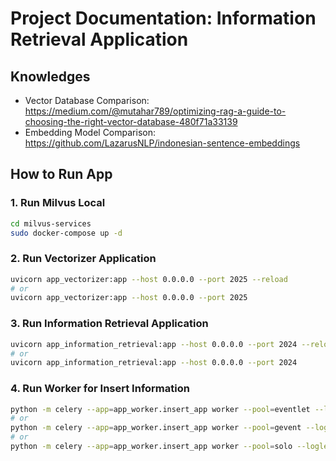 # **Project Documentation: Information Retrieval Application**

## **Knowledges**
- Vector Database Comparison: https://medium.com/@mutahar789/optimizing-rag-a-guide-to-choosing-the-right-vector-database-480f71a33139
- Embedding Model Comparison: https://github.com/LazarusNLP/indonesian-sentence-embeddings

## **How to Run App**

### 1. Run Milvus Local 
```sh
cd milvus-services
sudo docker-compose up -d
```

### 2. Run Vectorizer Application
```sh
uvicorn app_vectorizer:app --host 0.0.0.0 --port 2025 --reload
# or
uvicorn app_vectorizer:app --host 0.0.0.0 --port 2025
```

### 3. Run Information Retrieval Application
```sh
uvicorn app_information_retrieval:app --host 0.0.0.0 --port 2024 --reload
# or
uvicorn app_information_retrieval:app --host 0.0.0.0 --port 2024
```

### 4. Run Worker for Insert Information
```sh
python -m celery --app=app_worker.insert_app worker --pool=eventlet --loglevel=INFO
# or
python -m celery --app=app_worker.insert_app worker --pool=gevent --loglevel=INFO
# or
python -m celery --app=app_worker.insert_app worker --pool=solo --loglevel=INFO
```